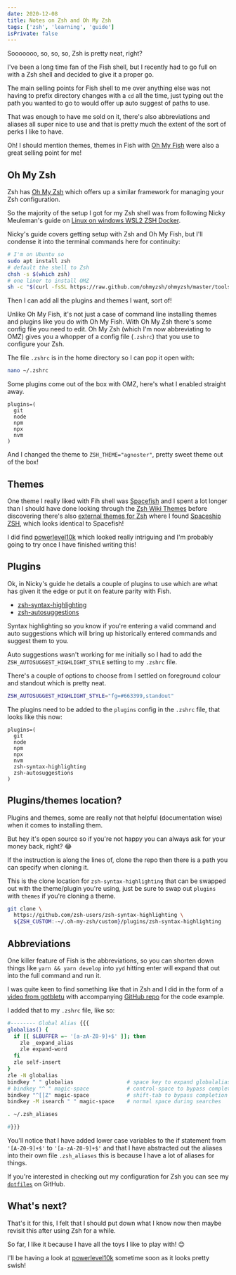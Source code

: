 ```yaml
---
date: 2020-12-08
title: Notes on Zsh and Oh My Zsh
tags: ['zsh', 'learning', 'guide']
isPrivate: false
---
```


<script>
  import Sarcasm from '$lib/components/sarcasm.svelte'
</script>

Sooooooo, so, so, so, Zsh is pretty neat, right?

I've been a long time fan of the Fish shell, but I recently had to go
full on with a Zsh shell and decided to give it a proper go.

The main selling points for Fish shell to me over anything else was
not having to prefix directory changes with a `cd` all the time, just
typing out the path you wanted to go to would offer up auto suggest of
paths to use.

That was enough to have me sold on it, there's also abbreviations and
aliases all super nice to use and that is pretty much the extent of
the sort of perks I like to have.

Oh! I should mention themes, themes in Fish with [Oh My Fish] were
also a great selling point for me!

## Oh My Zsh

Zsh has [Oh My Zsh] which offers up a similar framework for managing
your Zsh configuration.

So the majority of the setup I got for my Zsh shell was from following
Nicky Meuleman's guide on [Linux on windows WSL2 ZSH Docker].

Nicky's guide covers getting setup with Zsh and Oh My Fish, but I'll
condense it into the terminal commands here for continuity:

```bash
# I'm on Ubuntu so
sudo apt install zsh
# default the shell to Zsh
chsh -s $(which zsh)
# one liner to install OMZ
sh -c "$(curl -fsSL https://raw.github.com/ohmyzsh/ohmyzsh/master/tools/install.sh)"
```

Then I can add all the plugins and themes I want, sort of!

Unlike Oh My Fish, it's not just a case of command line installing
themes and plugins like you do with Oh My Fish. With Oh My Zsh there's
some config file you need to edit. Oh My Zsh (which I'm now
abbreviating to OMZ) gives you a whopper of a config file (`.zshrc`)
that you use to configure your Zsh.

The file `.zshrc` is in the home directory so I can pop it open with:

```bash
nano ~/.zshrc
```

Some plugins come out of the box with OMZ, here's what I enabled
straight away.

```text
plugins=(
  git
  node
  npm
  npx
  nvm
)
```

And I changed the theme to `ZSH_THEME="agnoster"`, pretty sweet theme
out of the box!

## Themes

One theme I really liked with Fih shell was [Spacefish] and I spent a
lot longer than I should have done looking through the [Zsh Wiki
Themes] before discovering there's also [external themes for Zsh]
where I found [Spaceship ZSH], which looks identical to Spacefish!

I did find [powerlevel10k] which looked really intriguing and I'm
probably going to try once I have finished writing this!

## Plugins

Ok, in Nicky's guide he details a couple of plugins to use which are
what has given it the edge or put it on feature parity with Fish.

- [zsh-syntax-highlighting]
- [zsh-autosuggestions]

Syntax highlighting so you know if you're entering a valid command and
auto suggestions which will bring up historically entered commands and
suggest them to you.

Auto suggestions wasn't working for me initially so I had to add the
`ZSH_AUTOSUGGEST_HIGHLIGHT_STYLE` setting to my `.zshrc` file.

There's a couple of options to choose from I settled on foreground
colour and standout which is pretty neat.

```bash
ZSH_AUTOSUGGEST_HIGHLIGHT_STYLE="fg=#663399,standout"
```

The plugins need to be added to the `plugins` config in the `.zshrc`
file, that looks like this now:

```text
plugins=(
  git
  node
  npm
  npx
  nvm
  zsh-syntax-highlighting
  zsh-autosuggestions
)
```

## Plugins/themes location?

Plugins and themes, some are really not that helpful (documentation
wise) when it comes to installing them.

But hey <Sarcasm>it's open source so if you're not happy you can
always ask for your money back</Sarcasm>, right? 😂

If the instruction is along the lines of, clone the repo then there is
a path you can specify when cloning it.

This is the clone location for `zsh-syntax-highlighting` that can be
swapped out with the theme/plugin you're using, just be sure to swap
out `plugins` with `themes` if you're cloning a theme.

```bash
git clone \
  https://github.com/zsh-users/zsh-syntax-highlighting \
  ${ZSH_CUSTOM:-~/.oh-my-zsh/custom}/plugins/zsh-syntax-highlighting
```

## Abbreviations

One killer feature of Fish is the abbreviations, so you can shorten
down things like `yarn && yarn develop` into `yyd` hitting enter will
expand that out into the full command and run it.

I was quite keen to find something like that in Zsh and I did in the
form of a [video from gotbletu] with accompanying [GitHub repo] for
the code example.

I added that to my `.zshrc` file, like so:

```bash {3,15}
#-------- Global Alias {{{
globalias() {
  if [[ $LBUFFER =~ '[a-zA-Z0-9]+$' ]]; then
    zle _expand_alias
    zle expand-word
  fi
  zle self-insert
}
zle -N globalias
bindkey " " globalias                 # space key to expand globalalias
# bindkey "^ " magic-space            # control-space to bypass completion
bindkey "^[[Z" magic-space            # shift-tab to bypass completion
bindkey -M isearch " " magic-space    # normal space during searches

. ~/.zsh_aliases

#}}}
```

You'll notice that I have added lower case variables to the if
statement from `'[A-Z0-9]+$'` to `'[a-zA-Z0-9]+$'` and that I have
abstracted out the aliases into their own file `.zsh_aliases` this is
because I have a lot of aliases for things.

If you're interested in checking out my configuration for Zsh you can
see my [`dotfiles`] on GitHub.

## What's next?

That's it for this, I felt that I should put down what I know now then
maybe revisit this after using Zsh for a while.

So far, I like it because I have all the toys I like to play with! 😊

I'll be having a look at [powerlevel10k] sometime soon as it looks
pretty swish!

<!-- Links -->

[oh my fish]: https://github.com/oh-my-fish/oh-my-fish
[spacefish]: https://github.com/matchai/spacefish
[spaceship zsh]: https://github.com/denysdovhan/spaceship-prompt
[zsh wiki themes]: https://github.com/ohmyzsh/ohmyzsh/wiki/Themes
[external themes for zsh]:
  https://github.com/ohmyzsh/ohmyzsh/wiki/External-themes
[powerlevel10k]: https://github.com/romkatv/powerlevel10k
[oh my zsh]: https://github.com/ohmyzsh/ohmyzsh
[linux on windows wsl2 zsh docker]:
  https://nickymeuleman.netlify.app/blog/linux-on-windows-wsl2-zsh-docker#zsh
[zsh-syntax-highlighting]:
  https://github.com/zsh-users/zsh-syntax-highlighting
[zsh-autosuggestions]:
  https://github.com/zsh-users/zsh-autosuggestions
[video from gotbletu]: https://www.youtube.com/watch?v=WTTIGjZAMGg
[github repo]:
  https://github.com/gotbletu/shownotes/blob/master/zsh_global_alias_expansion.md
[`dotfiles`]: https://github.com/spences10/dotfiles
